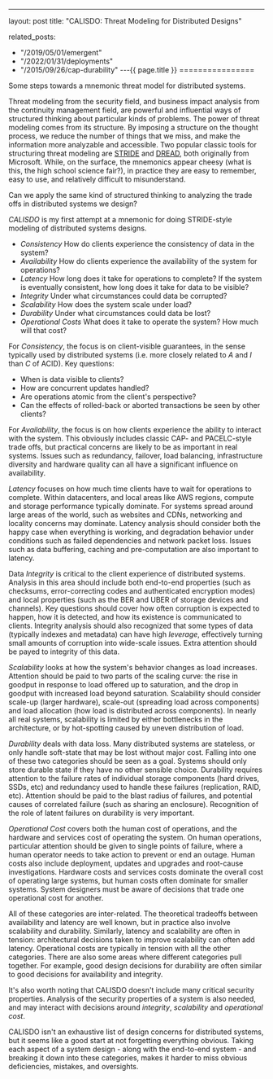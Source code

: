 ---
layout: post
title: "CALISDO: Threat Modeling for Distributed Designs"


related_posts:
  - "/2019/05/01/emergent"
  - "/2022/01/31/deployments"
  - "/2015/09/26/cap-durability"
---{{ page.title }}
================

<p class="meta">Some steps towards a mnemonic threat model for distributed systems.</p>

Threat modeling from the security field, and business impact analysis from the continuity management field, are powerful and influential ways of structured thinking about particular kinds of problems. The power of threat modeling comes from its structure. By imposing a structure on the thought process, we reduce the number of things that we miss, and make the information more analyzable and accessible. Two popular classic tools for structuring threat modeling are [STRIDE](https://msdn.microsoft.com/en-us/library/ee823878%28v=cs.20%29.aspx) and [DREAD](http://blogs.msdn.com/b/david_leblanc/archive/2007/08/13/dreadful.aspx), both originally from Microsoft. While, on the surface, the mnemonics appear cheesy (what is this, the high school science fair?), in practice they are easy to remember, easy to use, and relatively difficult to misunderstand.

Can we apply the same kind of structured thinking to analyzing the trade offs in distributed systems we design?

*CALISDO* is my first attempt at a mnemonic for doing STRIDE-style modeling of distributed systems designs.

 - *Consistency* How do clients experience the consistency of data in the system?
 - *Availability* How do clients experience the availability of the system for operations?
 - *Latency* How long does it take for operations to complete? If the system is eventually consistent, how long does it take for data to be visible?
 - *Integrity* Under what circumstances could data be corrupted?
 - *Scalability* How does the system scale under load?
 - *Durability* Under what circumstances could data be lost?
 - *Operational Costs* What does it take to operate the system? How much will that cost?

For *Consistency*, the focus is on client-visible guarantees, in the sense typically used by distributed systems (i.e. more closely related to *A* and *I* than *C* of ACID). Key questions:

 - When is data visible to clients?
 - How are concurrent updates handled?
 - Are operations atomic from the client's perspective?
 - Can the effects of rolled-back or aborted transactions be seen by other clients?

For *Availability*, the focus is on how clients experience the ability to interact with the system. This obviously includes classic CAP- and PACELC-style trade offs, but practical concerns are likely to be as important in real systems. Issues such as redundancy, failover, load balancing, infrastructure diversity and hardware quality can all have a significant influence on availability.

*Latency* focuses on how much time clients have to wait for operations to complete. Within datacenters, and local areas like AWS regions, compute and storage performance typically dominate. For systems spread around large areas of the world, such as websites and CDNs, networking and locality concerns may dominate. Latency analysis should consider both the happy case when everything is working, and degradation behavior under conditions such as failed dependencies and network packet loss. Issues such as data buffering, caching and pre-computation are also important to latency.

Data *Integrity* is critical to the client experience of distributed systems. Analysis in this area should include both end-to-end properties (such as checksums, error-correcting codes and authenticated encryption modes) and local properties (such as the BER and UBER of storage devices and channels). Key questions should cover how often corruption is expected to happen, how it is detected, and how its existence is communicated to clients. Integrity analysis should also recognized that some types of data (typically indexes and metadata) can have high *leverage*, effectively turning small amounts of corruption into wide-scale issues. Extra attention should be payed to integrity of this data.

*Scalability* looks at how the system's behavior changes as load increases. Attention should be paid to two parts of the scaling curve: the rise in goodput in response to load offered up to saturation, and the drop in goodput with increased load beyond saturation. Scalability should consider scale-up (larger hardware), scale-out (spreading load across components) and load allocation (how load is distributed across components). In nearly all real systems, scalability is limited by either bottlenecks in the architecture, or by hot-spotting caused by uneven distribution of load.

*Durability* deals with data loss. Many distributed systems are stateless, or only handle soft-state that may be lost without major cost. Falling into one of these two categories should be seen as a goal. Systems should only store durable state if they have no other sensible choice. Durability requires attention to the failure rates of individual storage components (hard drives, SSDs, etc) and redundancy used to handle these failures (replication, RAID, etc). Attention should be paid to the blast radius of failures, and potential causes of correlated failure (such as sharing an enclosure). Recognition of the role of latent failures on durability is very important.

*Operational Cost* covers both the human cost of operations, and the hardware and services cost of operating the system. On human operations, particular attention should be given to single points of failure, where a human operator needs to take action to prevent or end an outage. Human costs also include deployment, updates and upgrades and root-cause investigations. Hardware costs and services costs dominate the overall cost of operating large systems, but human costs often dominate for smaller systems. System designers must be aware of decisions that trade one operational cost for another.

All of these categories are inter-related. The theoretical tradeoffs between availability and latency are well known, but in practice also involve scalability and durability. Similarly, latency and scalability are often in tension: architectural decisions taken to improve scalability can often add latency. Operational costs are typically in tension with all the other categories. There are also some areas where different categories pull together. For example, good design decisions for durability are often similar to good decisions for availability and integrity.

It's also worth noting that CALISDO doesn't include many critical security properties. Analysis of the security properties of a system is also needed, and may interact with decisions around *integrity*, *scalability* and *operational cost*.

CALISDO isn't an exhaustive list of design concerns for distributed systems, but it seems like a good start at not forgetting everything obvious. Taking each aspect of a system design - along with the end-to-end system - and breaking it down into these categories, makes it harder to miss obvious deficiencies, mistakes, and oversights.